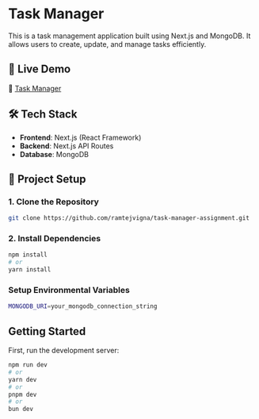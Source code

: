 # Task Manager

This is a task management application built using Next.js and MongoDB. It allows users to create, update, and manage tasks efficiently.

## 🚀 Live Demo

🔗 [Task Manager](https://task-manager-orpin-pi.vercel.app/)

## 🛠 Tech Stack

- **Frontend**: Next.js (React Framework)
- **Backend**: Next.js API Routes
- **Database**: MongoDB

## 📂 Project Setup

### 1. Clone the Repository
```bash
git clone https://github.com/ramtejvigna/task-manager-assignment.git
```

### 2. Install Dependencies
```bash
npm install
# or
yarn install
```

### Setup Environmental Variables
```bash
MONGODB_URI=your_mongodb_connection_string
```

## Getting Started

First, run the development server:

```bash
npm run dev
# or
yarn dev
# or
pnpm dev
# or
bun dev
```
